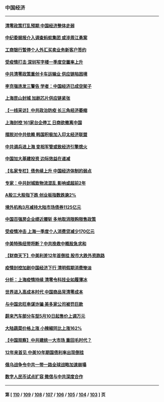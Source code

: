 ### 中国经济
---
#### [清零政策打乱预期 中国经济整体走弱](../../pages/ncid283/n13711805.md) 
#### [中纪委据报介入调查蚂蚁集团 或涉周江勇案](../../pages/ncid283/n13711589.md) 
#### [工商银行暂停个人外汇买卖业务新客户签约](../../pages/ncid283/n13711397.md) 
#### [受疫情打击 深圳写字楼一季度空置率上升](../../pages/ncid283/n13711208.md) 
#### [中共清零政策重创卡车运输业 供应链陷困境](../../pages/ncid283/n13711342.md) 
#### [李克强连发三警告 学者：中国经济已成空架子](../../pages/ncid283/n13711203.md) 
#### [上海昆山封城 加剧芯片供应链紧张](../../pages/ncid283/n13711098.md) 
#### [【一线采访】中共政治防疫 长三角经济萎缩](../../pages/ncid283/n13711155.md) 
#### [上海封控 161家台企停工 日商欲撤离中国](../../pages/ncid283/n13710784.md) 
#### [摆脱对中共依赖 韩国积极加入印太经济联盟](../../pages/ncid283/n13710936.md) 
#### [中共调兵进上海 变相军管或致经济引擎熄火](../../pages/ncid283/n13710914.md) 
#### [中国加大基建投资 边际效益在递减](../../pages/ncid283/n13710908.md) 
#### [【名家专栏】债务续上升 中国经济体制的弱点](../../pages/ncid283/n13710612.md) 
#### [专家：中共封城致物流混乱 影响或超前2年](../../pages/ncid283/n13710875.md) 
#### [A股三大股指下跌 创业板指数跌逾2%](../../pages/ncid283/n13710518.md) 
#### [境外机构3月减持大陆市场债券1125亿元](../../pages/ncid283/n13710343.md) 
#### [中国百强房企业绩近腰斩 多地取消限购限售政策](../../pages/ncid283/n13710399.md) 
#### [受疫情冲击 上海一季度个人消费贷减少170亿元](../../pages/ncid283/n13710287.md) 
#### [中美特殊纽带将断？中共挽救中概股急求和](../../pages/ncid283/n13710218.md) 
#### [【财商天下】中美利差12年首倒挂 股市大跌外资跑路](../../pages/ncid283/n13710168.md) 
#### [疫情封控加剧中国经济下行 清明假期消费惨淡](../../pages/ncid283/n13710152.md) 
#### [分析：上海疫情持续 清零令科技业如履薄冰](../../pages/ncid283/n13710075.md) 
#### [世界进入高成本时代 中国商品背清零成本](../../pages/ncid283/n13710116.md) 
#### [与中国忠旺串谋诈骗 美多家公司被罚巨款](../../pages/ncid283/n13709898.md) 
#### [蔚来汽车部分车型5月10日起售价上调万元](../../pages/ncid283/n13709802.md) 
#### [大陆蔬菜价格上涨 小辣椒同比上涨162%](../../pages/ncid283/n13709617.md) 
#### [【中国观察】中共建统一大市场 重回毛时代？](../../pages/ncid283/n13709636.md) 
#### [12年来首见 中美10年期国债利率出现倒挂](../../pages/ncid283/n13709540.md) 
#### [俄乌战争令中共一带一路全球战略加速崩塌](../../pages/ncid283/n13709600.md) 
#### [数字人民币试点扩容 微信与中共深度合作](../../pages/ncid283/n13709567.md) 

---
#### 第 [ [110](./110.md) / [109](./109.md) / [108](./108.md) / [107](./107.md) / [106](./106.md) / [105](./105.md) / [104](./104.md) / [103](./103.md) ] 页
